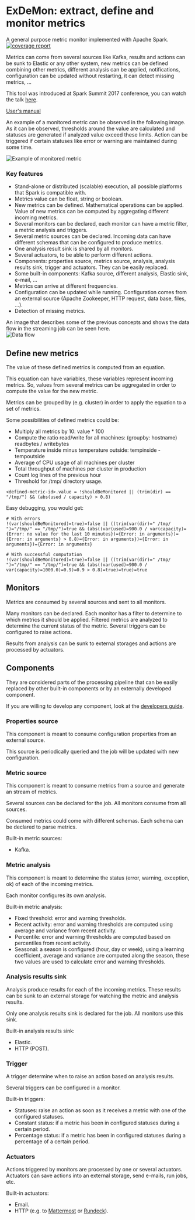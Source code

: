 # ExDeMon: extract, define and monitor metrics

A general purpose metric monitor implemented with Apache Spark. [![coverage report](https://gitlab.cern.ch/TapeAnalytics/ExDeMon/badges/master/coverage.svg)](https://gitlab.cern.ch/TapeAnalytics/ExDeMon/commits/master)

Metrics can come from several sources like Kafka, results and actions can be sunk to Elastic or any other system, new metrics can be defined combining other metrics, different analysis can be applied, notifications, configuration can be updated without restarting, it can detect missing metrics, ...

This tool was introduced at Spark Summit 2017 conference, you can watch the talk [here](https://www.youtube.com/watch?v=1IsMMmug5q0&feature=youtu.be&t=11m17s).

[User's manual](./doc/users-manual/users-manual.md)

An example of a monitored metric can be observed in the following image. As it can be observed, thresholds around the value are calculated and statuses are generated if analyzed value exceed these limits. 
Action can be triggered if certain statuses like error or warning are maintained during some time.    

![Example of monitored metric](./doc/img/example-monitored-metric.png)

### Key features

- Stand-alone or distributed (scalable) execution, all possible platforms that Spark is compatible with.
- Metrics value can be float, string or boolean.
- New metrics can be defined. Mathematical operations can be applied. Value of new metrics can be computed by aggregating different incoming metrics. 
- Several monitors can be declared, each monitor can have a metric filter, a metric analysis and triggers. 
- Several metric sources can be declared. Incoming data can have different schemas that can be configured to produce metrics.
- One analysis result sink is shared by all monitors.
- Several actuators, to be able to perform different actions.
- Components: properties source, metrics source, analysis, analysis results sink, trigger and actuators. They can be easily replaced. 
- Some built-in components: Kafka source, different analysis, Elastic sink, e-mail, ...
- Metrics can arrive at different frequencies.
- Configuration can be updated while running. Configuration comes from an external source (Apache Zookeeper, HTTP request, data base, files, ...).
- Detection of missing metrics.

An image that describes some of the previous concepts and shows the data flow in the streaming job can be seen here.  
![Data flow](./doc/img/dataflow.png)

## Define new metrics

The value of these defined metrics is computed from an equation. 

This equation can have variables, these variables represent incoming metrics. So, values from several metrics can be aggregated in order to compute the value for the new metric.

Metrics can be grouped by (e.g. cluster) in order to apply the equation to a set of metrics.

Some possibilities of defined metrics could be:
- Multiply all metrics by 10: value * 100
- Compute the ratio read/write for all machines: (groupby: hostname) readbytes / writebytes
- Temperature inside minus temperature outside: tempinside - tempoutside
- Average of CPU usage of all machines per cluster
- Total throughput of machines per cluster in production 
- Count log lines of the previous hour 
- Threshold for /tmp/ directory usage.
```
<defined-metric-id>.value = !shouldBeMonitored || (trim(dir) == "/tmp/") && (abs(used / capacity) > 0.8)
```

Easy debugging, you would get:
```
# With errors
!(var(shouldBeMonitored)=true)=false || ((trim(var(dir)=" /tmp/  ")="/tmp/" == "/tmp/")=true && (abs((var(used)=900.0 / var(capacity)={Error: no value for the last 10 minutes})={Error: in arguments})={Error: in arguments} > 0.8)={Error: in arguments})={Error: in arguments})={Error: in arguments}

# With successful computation
!(var(shouldBeMonitored)=true)=false || ((trim(var(dir)=" /tmp/  ")="/tmp/" == "/tmp/")=true && (abs((var(used)=900.0 / var(capacity)=1000.0)=0.9)=0.9 > 0.8)=true)=true)=true
```

## Monitors

Metrics are consumed by several sources and sent to all monitors.

Many monitors can be declared. Each monitor has a filter to determine to which metrics it should be applied.
Filtered metrics are analyzed to determine the current status of the metric.
Several triggers can be configured to raise actions.

Results from analysis can be sunk to external storages and actions are processed by actuators.

## Components

They are considered parts of the processing pipeline that can be easily replaced by other built-in components or by an externally developed component.

If you are willing to develop any component, look at the [developers guide](./doc/developers-guide.md).

### Properties source

This component is meant to consume configuration properties from an external source.

This source is periodically queried and the job will be updated with new configuration.

### Metric source

This component is meant to consume metrics from a source and generate an stream of metrics. 

Several sources can be declared for the job. All monitors consume from all sources.

Consumed metrics could come with different schemas. Each schema can be declared to parse metrics.

Built-in metric sources:
- Kafka.

### Metric analysis

This component is meant to determine the status (error, warning, exception, ok) of each of the incoming metrics.

Each monitor configures its own analysis.

Built-in metric analysis:
- Fixed threshold: error and warning thresholds.
- Recent activity: error and warning thresholds are computed using average and variance from recent activity.
- Percentile: error and warning thresholds are computed based on percentiles from recent activity.
- Seasonal: a season is configured (hour, day or week), using a learning coefficient, average and variance are computed along the season, these two values are used to calculate error and warning thresholds.  

### Analysis results sink

Analysis produce results for each of the incoming metrics. These results can be sunk to an external storage for watching the metric and analysis results.

Only one analysis results sink is declared for the job. All monitors use this sink.

Built-in analysis results sink:
- Elastic.
- HTTP (POST).

### Trigger

A trigger determine when to raise an action based on analysis results.

Several triggers can be configured in a monitor.

Built-in triggers:
- Statuses: raise an action as soon as it receives a metric with one of the configured statuses.
- Constant status: if a metric has been in configured statuses during a certain period.
- Percentage status: if a metric has been in configured statuses during a percentage of a certain period.

### Actuators

Actions triggered by monitors are processed by one or several actuators. Actuators can save actions into an external storage, send e-mails, run jobs, etc.

Built-in actuators:
- Email.
- HTTP (e.g. to [Mattermost](https://api.mattermost.com/) or [Rundeck](http://rundeck.org/)).
